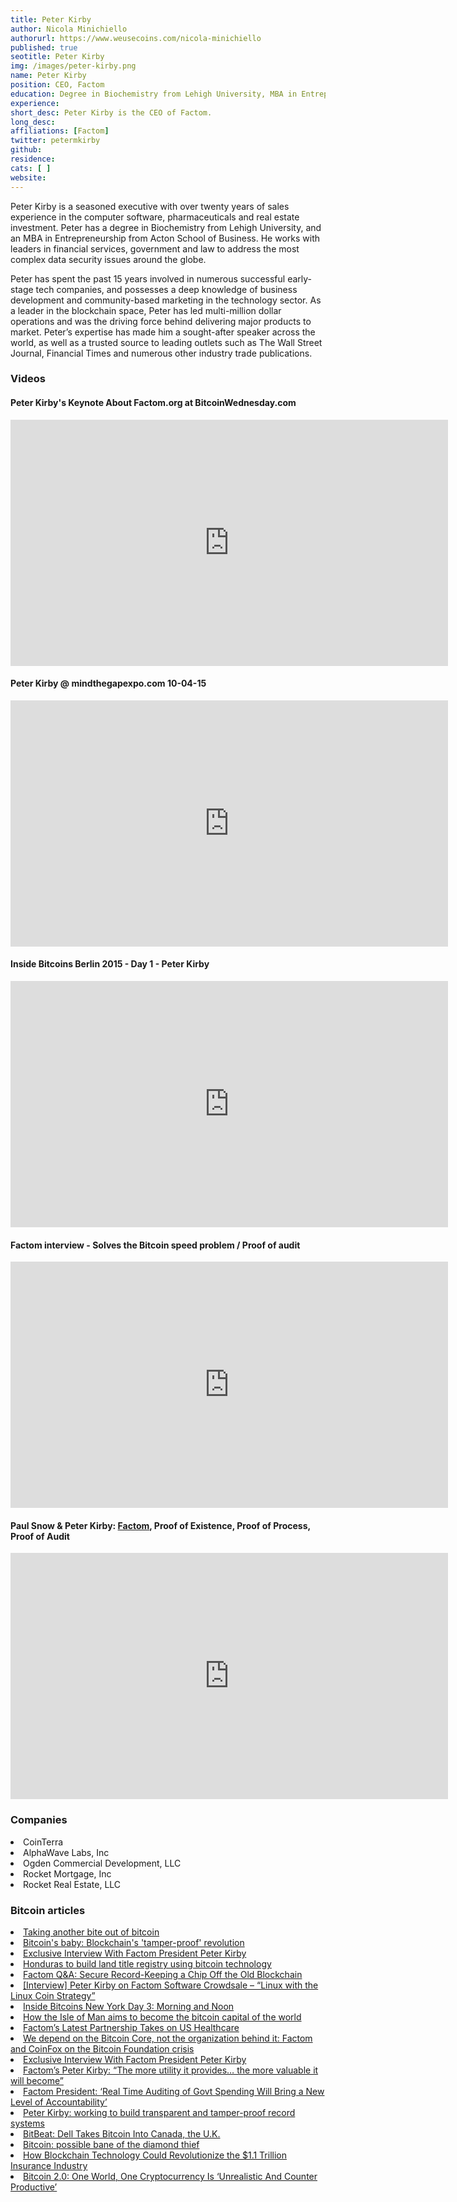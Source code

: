```yaml
---
title: Peter Kirby
author: Nicola Minichiello
authorurl: https://www.weusecoins.com/nicola-minichiello
published: true
seotitle: Peter Kirby
img: /images/peter-kirby.png
name: Peter Kirby
position: CEO, Factom
education: Degree in Biochemistry from Lehigh University, MBA in Entrepreneurship from Acton School of Business
experience: 
short_desc: Peter Kirby is the CEO of Factom. 
long_desc: 
affiliations: [Factom]
twitter: petermkirby
github: 
residence: 
cats: [ ]
website: 
---
```

Peter Kirby is a seasoned executive with over twenty years of sales experience in the computer software, pharmaceuticals and real estate investment. Peter has a degree in Biochemistry from Lehigh University, and an MBA in Entrepreneurship from Acton School of Business. He works with leaders in financial services, government and law to address the most complex data security issues around the globe. 

Peter has spent the past 15 years involved in numerous successful early-stage tech companies, and possesses a deep knowledge of business development and community-based marketing in the technology sector. As a leader in the blockchain space, Peter has led multi-million dollar operations and was the driving force behind delivering major products to market. Peter’s expertise has made him a sought-after speaker across the world, as well as a trusted source to leading outlets such as The Wall Street Journal, Financial Times and numerous other industry trade publications.

### Videos

#### Peter Kirby's Keynote About Factom.org at BitcoinWednesday.com

<iframe width="700" height="394" src="https://www.youtube.com/embed/yz3BGXXOh0I" frameborder="0" allowfullscreen></iframe>

#### Peter Kirby @ mindthegapexpo.com 10-04-15

<iframe width="700" height="394" src="https://www.youtube.com/embed/rW1fqiIyJLo" frameborder="0" allowfullscreen></iframe>

#### Inside Bitcoins Berlin 2015 - Day 1 - Peter Kirby

<iframe width="700" height="394" src="https://www.youtube.com/embed/iPJOZQJszHY" frameborder="0" allowfullscreen></iframe>

#### Factom interview - Solves the Bitcoin speed problem / Proof of audit

<iframe width="700" height="394" src="https://www.youtube.com/embed/DsaJRKn9PWY" frameborder="0" allowfullscreen></iframe>

#### Paul Snow & Peter Kirby: [Factom](/what-is-factom/), Proof of Existence, Proof of Process, Proof of Audit

<iframe width="700" height="394" src="https://www.youtube.com/embed/ev2mJnX5xqQ" frameborder="0" allowfullscreen></iframe>

### Companies

<li>CoinTerra</li>
<li>AlphaWave Labs, Inc</li>
<li>Ogden Commercial Development, LLC</li>
<li>Rocket Mortgage, Inc</li>
<li>Rocket Real Estate, LLC</li>
</ul>

### Bitcoin articles

<li><a href="http://www.marketwatch.com/story/taking-another-bite-out-of-bitcoin-2015-05-19" target="_blank">Taking another bite out of bitcoin</a></li>
<li><a href="http://www.bbc.co.uk/news/technology-32781244" target="_blank">Bitcoin's baby: Blockchain's 'tamper-proof' revolution</a></li>
<li><a href="http://bitcoinist.net/exclusive-interview-factom-ceo-peter-kirby/" target="_blank">Exclusive Interview With Factom President Peter Kirby</a></li>
<li><a href="http://www.reuters.com/article/2015/05/15/usa-honduras-technology-idINKBN0O01V720150515?irpc=932" target="_blank">Honduras to build land title registry using bitcoin technology</a></li>
<li><a href="http://www.xconomy.com/texas/2015/05/04/factom-qa-secure-record-keeping-a-chip-off-the-old-blockchain/" target="_blank">Factom Q&A: Secure Record-Keeping a Chip Off the Old Blockchain</a></li>
<li><a href="http://allcoinsnews.com/2015/05/01/peter-kirby-on-factom-software-tokenization-linux-with-the-linux-coin-strategy/" target="_blank">[Interview] Peter Kirby on Factom Software Crowdsale – “Linux with the Linux Coin Strategy”</a></li>
<li><a href="http://bitcoinist.net/inside-bitcoins-new-york-day-3-morning-noon/" target="_blank">Inside Bitcoins New York Day 3: Morning and Noon</a></li>
<li><a href="http://www.irishtimes.com/business/innovation/how-the-isle-of-man-aims-to-become-the-bitcoin-capital-of-the-world-1.2188077" target="_blank">How the Isle of Man aims to become the bitcoin capital of the world</a></li>
<li><a href="http://cointelegraph.com/news/114053/factoms-latest-partnership-takes-on-us-healthcare" target="_blank">Factom’s Latest Partnership Takes on US Healthcare</a></li>
<li><a href="http://www.coinfox.info/index.php/en/home/2-kategoriya/1905-we-depend-on-the-bitcoin-core-not-the-organization-behind-it-factom-and-coinfox-on-the-bitcoin-foundation-crisis" target="_blank">We depend on the Bitcoin Core, not the organization behind it: Factom and CoinFox on the Bitcoin Foundation crisis</a></li>
<li><a href="http://www.digitalcurrencycouncil.com/professional/factoms-peter-kirby-the-more-utility-it-provides-the-more-valuable-it-will-become/" target="_blank">Exclusive Interview With Factom President Peter Kirby</a></li>
<li><a href="http://bitcoinist.net/exclusive-interview-factom-ceo-peter-kirby/" target="_blank">Factom’s Peter Kirby: “The more utility it provides… the more valuable it will become”</a></li>
<li><a href="http://cointelegraph.com/news/113869/factom-president-real-time-auditing-of-govt-spending-will-bring-a-new-level-of-accountability" target="_blank">Factom President: ‘Real Time Auditing of Govt Spending Will Bring a New Level of Accountability’</a></li>
<li><a href="http://www.coinfox.info/index.php/en/allnews/23-persons/1763-peter-kirby-working-to-build-transparent-and-tamper-proof-record-systems" target="_blank">Peter Kirby: working to build transparent and tamper-proof record systems</a></li>
<li><a href="http://blogs.wsj.com/moneybeat/2015/02/19/bitbeat-dell-takes-bitcoin-into-canada-the-u-k/" target="_blank">BitBeat: Dell Takes Bitcoin Into Canada, the U.K.</a></li>
<li><a href="http://www.ft.com/cms/s/0/f2b0b2ee-9012-11e4-a0e5-00144feabdc0.html#axzz3UqTmT1Dj" target="_blank">Bitcoin: possible bane of the diamond thief</a></li>
<li><a href="http://insidebitcoins.com/news/how-blockchain-technology-could-revolutionize-the-1-1-trillion-insurance-industry" target="_blank">How Blockchain Technology Could Revolutionize the $1.1 Trillion Insurance Industry</a></li>
<li><a href="http://insidebitcoins.com/news/bitcoin-2-0-one-world-one-cryptocurrency-is-unrealistic-and-counter-productive/28361" target="_blank">Bitcoin 2.0: One World, One Cryptocurrency Is ‘Unrealistic And Counter Productive’</a></li>
</ul>
